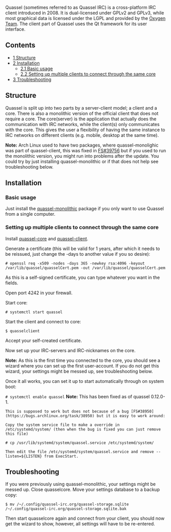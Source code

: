 Quassel (sometimes referred to as Quassel IRC) is a cross-platform IRC client introduced in 2008\. It is dual-licensed under GPLv2 and GPLv3, while most graphical data is licensed under the LGPL and provided by the [Oxygen Team](http://www.oxygen-icons.org/). The client part of Quassel uses the Qt framework for its user interface.

## Contents

*   [1 Structure](#Structure)
*   [2 Installation](#Installation)
    *   [2.1 Basic usage](#Basic_usage)
    *   [2.2 Setting up multiple clients to connect through the same core](#Setting_up_multiple_clients_to_connect_through_the_same_core)
*   [3 Troubleshooting](#Troubleshooting)

## Structure

Quassel is split up into two parts by a server-client model; a client and a core. There is also a monolithic version of the official client that does not require a core. The core(server) is the application that actually does the communication with IRC networks, while the client(s) only communicates with the core. This gives the user a flexibility of having the same instance to IRC networks on different clients (e.g. mobile, desktop at the same time).

**Note:** Arch Linux used to have two packages, where quassel-monolighic was part of quassel-client, this was fixed in [FS#39756](https://bugs.archlinux.org/task/39756) but if you used to run the monolithic version, you might run into problems after the update. You could try by just installing quassel-monolithic or if that does not help see troubleshooting below.

## Installation

### Basic usage

Just install the [quassel-monolithic](https://www.archlinux.org/packages/?name=quassel-monolithic) package if you only want to use Quassel from a single computer.

### Setting up multiple clients to connect through the same core

Install [quassel-core](https://www.archlinux.org/packages/?name=quassel-core) and [quassel-client](https://www.archlinux.org/packages/?name=quassel-client).

Generate a certificate (this will be valid for 1 years, after which it needs to be reissued, just change the -days to another value if you so desire):

 `# openssl req -x509 -nodes -days 365 -newkey rsa:4096 -keyout /var/lib/quassel/quasselCert.pem -out /var/lib/quassel/quasselCert.pem` 

As this is a self-signed certificate, you can type whatever you want in the fields.

Open port 4242 in your firewall.

Start core:

 `# systemctl start quassel` 

Start the client and connect to core:

 `$ quasselclient` 

Accept your self-created certificate.

Now set up your IRC-servers and IRC-nicknames on the core.

**Note:** As this is the first time you connected to the core, you should see a wizard where you can set up the first user-account. If you do not get this wizard, your settings might be messed up, see troubleshooting below.

Once it all works, you can set it up to start automatically through on system boot:

 `# systemctl enable quassel` 
**Note:** This has been fixed as of quassel 0.12.0-1.

```
This is supposed to work but does not because of a bug [FS#38950](https://bugs.archlinux.org/task/38950) but it is easy to work around:

Copy the system service file to make a override in /etc/systemd/system/ (then when the bug is fixed you can just remove this file)

# cp /usr/lib/systemd/system/quassel.service /etc/systemd/system/

Then edit the file /etc/systemd/system/quassel.service and remove --listen=${LISTEN} from ExecStart.
```

## Troubleshooting

If you were previously using quassel-monolithic, your settings might be messed up. Close quasselcore. Move your settings database to a backup copy:

 `$ mv /~/.config/quassel-irc.org/quassel-storage.sqlite /~/.config/quassel-irc.org/quassel-storage.sqlite.bak` 

Then start quasselcore again and connect from your client, you should now get the wizard to show, however, all settings will have to be re-entered.